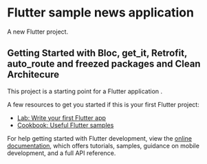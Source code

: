 # Flutter sample news application

A new Flutter project.

## Getting Started with Bloc, get_it, Retrofit, auto_route and freezed packages and Clean Architecure

This project is a starting point for a Flutter application .

A few resources to get you started if this is your first Flutter project:

- [Lab: Write your first Flutter app](https://docs.flutter.dev/get-started/codelab)
- [Cookbook: Useful Flutter samples](https://docs.flutter.dev/cookbook)

For help getting started with Flutter development, view the
[online documentation](https://docs.flutter.dev/), which offers tutorials,
samples, guidance on mobile development, and a full API reference.
